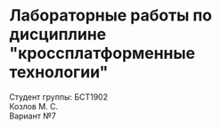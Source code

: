 # Лабораторные работы по дисциплине "кроссплатформенные технологии"
Студент группы: БСТ1902
<br>Козлов М. С.
<br>Вариант №7

